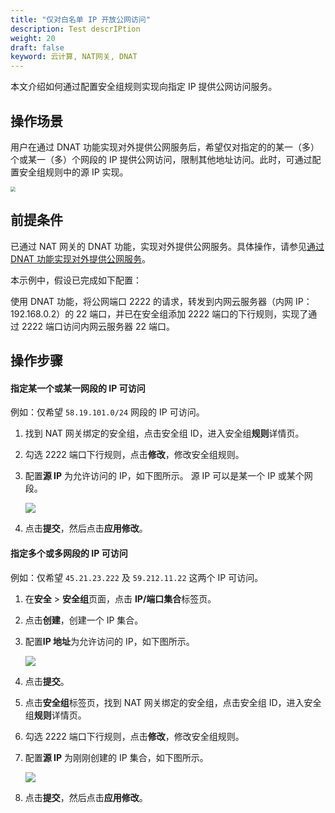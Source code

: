 ```yaml
---
title: "仅对白名单 IP 开放公网访问"
description: Test descrIPtion
weight: 20
draft: false
keyword: 云计算, NAT网关, DNAT
---
```


本文介绍如何通过配置安全组规则实现向指定 IP 提供公网访问服务。

## 操作场景

用户在通过 DNAT 功能实现对外提供公网服务后，希望仅对指定的的某一（多）个或某一（多）个网段的 IP 提供公网访问，限制其他地址访问。此时，可通过配置安全组规则中的源 IP 实现。

<img src="../../_images/trust_ip_access_net.png" style="zoom:50%;" />


## 前提条件

已通过 NAT 网关的 DNAT 功能，实现对外提供公网服务。具体操作，请参见[通过 DNAT 功能实现对外提供公网服务](../../quickstart/dnat_qs/)。

本示例中，假设已完成如下配置：

使用 DNAT 功能，将公网端口 2222 的请求，转发到内网云服务器（内网 IP：192.168.0.2）的
22 端口，并已在安全组添加 2222 端口的下行规则，实现了通过 2222 端口访问内网云服务器 22 端口。

## 操作步骤

#### 指定某一个或某一网段的 IP 可访问

例如：仅希望 `58.19.101.0/24` 网段的 IP 可访问。
1. 找到 NAT 网关绑定的安全组，点击安全组 ID，进入安全组**规则**详情页。

2. 勾选 2222 端口下行规则，点击**修改**，修改安全组规则。

3. 配置**源 IP** 为允许访问的 IP，如下图所示。
    源 IP 可以是某一个 IP 或某个网段。
    
    ![](../../_images/bp_sg_trust_source_ip.png)

4. 点击**提交**，然后点击**应用修改**。

#### 指定多个或多网段的 IP 可访问
例如：仅希望 `45.21.23.222` 及 `59.212.11.22` 这两个 IP 可访问。

1. 在**安全** > **安全组**页面，点击 **IP/端口集合**标签页。

2. 点击**创建**，创建一个 IP 集合。

3. 配置**IP 地址**为允许访问的 IP，如下图所示。
   
    ![](../../_images/bp_sg_trust_ip_group.png)

4. 点击**提交**。

5. 点击**安全组**标签页，找到 NAT 网关绑定的安全组，点击安全组 ID，进入安全组**规则**详情页。

6. 勾选 2222 端口下行规则，点击**修改**，修改安全组规则。

7. 配置**源 IP** 为刚刚创建的 IP 集合，如下图所示。
   
    ![](../../_images/bp_sg_trust_ip_group_1.png)

4. 点击**提交**，然后点击**应用修改**。



